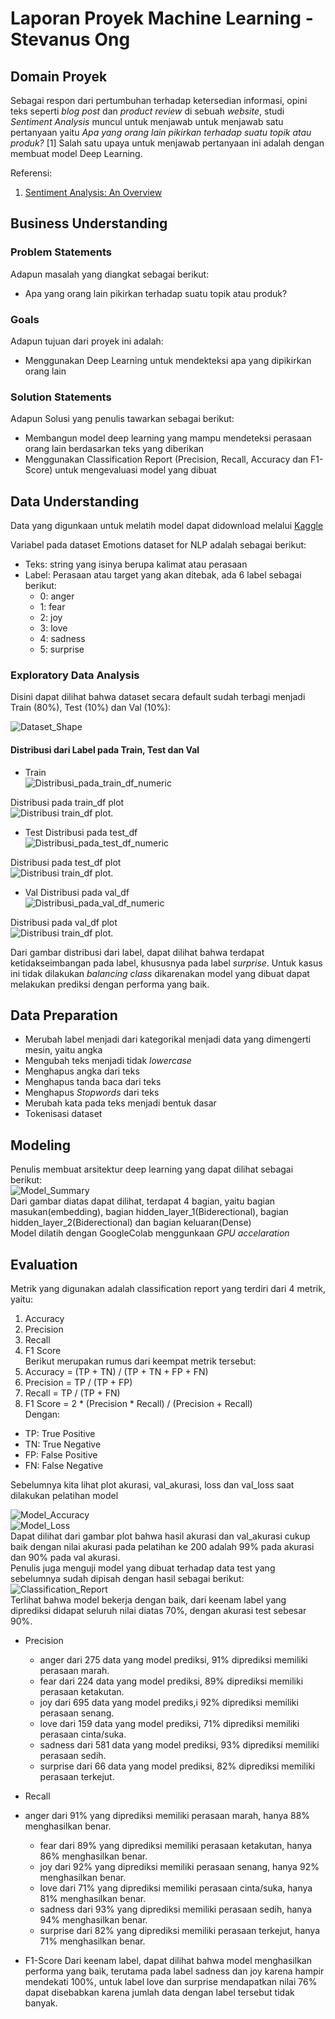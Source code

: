 # Laporan Proyek Machine Learning - Stevanus Ong

## Domain Proyek
Sebagai respon dari pertumbuhan terhadap ketersedian informasi, opini teks seperti _blog post_  dan _product review_ di sebuah _website_, studi _Sentiment Analysis_ muncul untuk menjawab untuk menjawab satu pertanyaan yaitu _Apa yang orang lain pikirkan terhadap suatu topik atau produk?_ [1] Salah satu upaya untuk menjawab pertanyaan ini adalah dengan membuat model Deep Learning.

Referensi:

  1. [Sentiment Analysis: An Overview](https://www.academia.edu/download/3243118/CompsYelenaMejova.pdf)

## Business Understanding
### Problem Statements
Adapun masalah yang diangkat sebagai berikut:
- Apa yang orang lain pikirkan terhadap suatu topik atau produk?

### Goals
Adapun tujuan dari proyek ini adalah:
- Menggunakan Deep Learning untuk mendekteksi apa yang dipikirkan orang lain

### Solution Statements
Adapun Solusi yang penulis tawarkan sebagai berikut:
- Membangun model deep learning yang mampu mendeteksi perasaan orang lain berdasarkan teks yang diberikan
- Menggunakan Classification Report (Precision, Recall, Accuracy dan F1-Score) untuk mengevaluasi model yang dibuat

## Data Understanding
Data yang digunkaan untuk melatih model dapat didownload melalui [Kaggle](https://www.kaggle.com/datasets/praveengovi/emotions-dataset-for-nlp)

Variabel pada dataset Emotions dataset for NLP adalah sebagai berikut:
- Teks: string yang isinya berupa kalimat atau perasaan
- Label: Perasaan atau target yang akan ditebak, ada 6 label sebagai berikut:
  - 0: anger 
  - 1: fear 
  - 2: joy 
  - 3: love 
  - 4: sadness 
  - 5: surprise 
  
### Exploratory Data Analysis
Disini dapat dilihat bahwa dataset secara default sudah terbagi menjadi Train (80%), Test (10%) dan Val (10%):

![Dataset_Shape](https://github.com/StevanusO/Dicoding-Machine-Learning-Terapan/blob/c826104afd578f7e9d16acf17b9943a734105cbd/Proyek-1-Predicitve_Analytic/img/dataset_shape.png)

#### Distribusi dari Label pada Train, Test dan Val
- Train   
![Distribusi_pada_train_df_numeric](https://github.com/StevanusO/Dicoding-Machine-Learning-Terapan/blob/a469ab8c1b265a637d7893ed28ee7d03093bca38/Proyek-1-Predicitve_Analytic/img/distribusi_train_numeric.png)

Distribusi pada train_df plot  
<picture>
  <source media="(prefers-color-scheme: light)" srcset="https://github.com/StevanusO/Dicoding-Machine-Learning-Terapan/blob/main/Proyek-1-Predicitve_Analytic/img/distribusi_train_plot.png">
  <source media="(prefers-color-scheme: dark)" srcset="https://github.com/StevanusO/Dicoding-Machine-Learning-Terapan/blob/main/Proyek-1-Predicitve_Analytic/img/distribusi_train_plot.png">
  <img alt="Distribusi train_df plot." src="https://github.com/StevanusO/Dicoding-Machine-Learning-Terapan/blob/main/Proyek-1-Predicitve_Analytic/img/distribusi_train_plot.png">
</picture>

- Test 
Distribusi pada test_df  
![Distribusi_pada_test_df_numeric](https://github.com/StevanusO/Dicoding-Machine-Learning-Terapan/blob/main/Proyek-1-Predicitve_Analytic/img/distribusi_test_numeric.png)

Distribusi pada test_df plot  
<picture>
  <source media="(prefers-color-scheme: light)" srcset="https://github.com/StevanusO/Dicoding-Machine-Learning-Terapan/blob/main/Proyek-1-Predicitve_Analytic/img/distribusi_test_plot.png">
  <source media="(prefers-color-scheme: dark)" srcset="https://github.com/StevanusO/Dicoding-Machine-Learning-Terapan/blob/main/Proyek-1-Predicitve_Analytic/img/distribusi_test_plot.png">
  <img alt="Distribusi train_df plot." src="https://github.com/StevanusO/Dicoding-Machine-Learning-Terapan/blob/main/Proyek-1-Predicitve_Analytic/img/distribusi_test_plot.png">
</picture>

- Val
Distribusi pada val_df  
![Distribusi_pada_val_df_numeric](https://github.com/StevanusO/Dicoding-Machine-Learning-Terapan/blob/628992cd839225b3eb1894a33e4f4f8834cc8b4e/Proyek-1-Predicitve_Analytic/img/distribusi_val_numeric.png)

Distribusi pada val_df plot  
<picture>
  <source media="(prefers-color-scheme: light)" srcset="https://github.com/StevanusO/Dicoding-Machine-Learning-Terapan/blob/main/Proyek-1-Predicitve_Analytic/img/distribusi_val_plot.png">
  <source media="(prefers-color-scheme: dark)" srcset="https://github.com/StevanusO/Dicoding-Machine-Learning-Terapan/blob/main/Proyek-1-Predicitve_Analytic/img/distribusi_val_plot.png">
  <img alt="Distribusi train_df plot." src="https://github.com/StevanusO/Dicoding-Machine-Learning-Terapan/blob/main/Proyek-1-Predicitve_Analytic/img/distribusi_val_plot.png">
</picture>

Dari gambar distribusi dari label, dapat dilihat bahwa terdapat ketidakseimbangan pada label, khususnya pada label _surprise_. Untuk kasus ini tidak dilakukan _balancing class_ dikarenakan model yang dibuat dapat melakukan prediksi dengan performa yang baik.
## Data Preparation
- Merubah label menjadi dari kategorikal menjadi data yang dimengerti mesin, yaitu angka
- Mengubah teks menjadi tidak _lowercase_
- Menghapus angka dari teks
- Menghapus tanda baca dari teks
- Menghapus _Stopwords_ dari teks
- Merubah kata pada teks menjadi bentuk dasar
- Tokenisasi dataset
## Modeling
Penulis membuat arsitektur deep learning yang dapat dilihat sebagai berikut:  
![Model_Summary](https://github.com/StevanusO/Dicoding-Machine-Learning-Terapan/blob/main/Proyek-1-Predicitve_Analytic/img/model_summary.png)  
Dari gambar diatas dapat dilihat, terdapat 4 bagian, yaitu bagian masukan(embedding), bagian hidden_layer_1(Biderectional), bagian hidden_layer_2(Biderectional) dan bagian keluaran(Dense)   
Model dilatih dengan GoogleColab menggunkaan _GPU accelaration_
## Evaluation
Metrik yang digunakan adalah classification report yang terdiri dari 4 metrik, yaitu:
1. Accuracy
2. Precision
3. Recall
4. F1 Score  
Berikut merupakan rumus dari keempat metrik tersebut:
1. Accuracy = (TP + TN) / (TP + TN + FP + FN)
2. Precision = TP / (TP + FP)
3. Recall = TP / (TP + FN)
4. F1 Score = 2 * (Precision * Recall) / (Precision + Recall)    
Dengan:
  - TP: True Positive
  - TN: True Negative
  - FP: False Positive
  - FN: False Negative

Sebelumnya kita lihat plot akurasi, val_akurasi, loss dan val_loss saat dilakukan pelatihan model

![Model_Accuracy](https://github.com/StevanusO/Dicoding-Machine-Learning-Terapan/blob/main/Proyek-1-Predicitve_Analytic/img/model_accuracy.png)  
![Model_Loss](https://github.com/StevanusO/Dicoding-Machine-Learning-Terapan/blob/main/Proyek-1-Predicitve_Analytic/img/model_loss.png)  
Dapat dilihat dari gambar plot bahwa hasil akurasi dan val_akurasi cukup baik dengan nilai akurasi pada pelatihan ke 200 adalah 99% pada akurasi dan 90% pada val akurasi.  
Penulis juga menguji model yang dibuat terhadap data test yang sebelumnya sudah dipisah dengan hasil sebagai berikut:  
![Classification_Report](https://github.com/StevanusO/Dicoding-Machine-Learning-Terapan/blob/main/Proyek-1-Predicitve_Analytic/img/classification_report.png)  
Terlihat bahwa model bekerja dengan baik, dari keenam label yang diprediksi didapat seluruh nilai diatas 70%, dengan akurasi test sebesar 90%.
- Precision
  - anger
  dari 275 data yang model prediksi, 91% diprediksi memiliki perasaan marah.    
  - fear
  dari 224 data yang model prediksi, 89% diprediksi memiliki perasaan ketakutan.    
  - joy
  dari 695 data yang model prediks,i 92% diprediksi memiliki perasaan senang.  
  - love
  dari 159 data yang model prediksi, 71% diprediksi memiliki perasaan cinta/suka.  
  - sadness
  dari 581 data yang model prediksi, 93% diprediksi memiliki perasaan sedih.  
  - surprise
  dari 66 data yang model prediksi, 82% diprediksi memiliki perasaan terkejut.  
  
- Recall
- anger
  dari 91% yang diprediksi memiliki perasaan marah, hanya 88% menghasilkan benar. 
  - fear
  dari 89% yang diprediksi memiliki perasaan ketakutan, hanya 86% menghasilkan benar. 
  - joy
  dari 92% yang diprediksi memiliki perasaan senang, hanya 92% menghasilkan benar. 
  - love
  dari 71% yang diprediksi memiliki perasaan cinta/suka, hanya 81% menghasilkan benar. 
  - sadness
  dari 93% yang diprediksi memiliki perasaan sedih, hanya 94% menghasilkan benar. 
  - surprise
  dari 82% yang diprediksi memiliki perasaan terkejut, hanya 71% menghasilkan benar.  
  
- F1-Score
Dari keenam label, dapat dilihat bahwa model menghasilkan performa yang baik, terutama pada label sadness dan joy karena hampir mendekati 100%, untuk label love dan surprise mendapatkan nilai 76% dapat disebabkan karena jumlah data dengan label tersebut tidak banyak.

